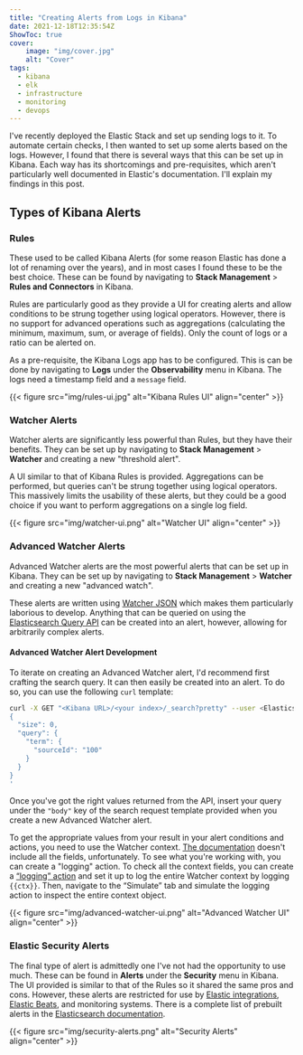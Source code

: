 ```yaml
---
title: "Creating Alerts from Logs in Kibana"
date: 2021-12-18T12:35:54Z
ShowToc: true
cover:
    image: "img/cover.jpg"
    alt: "Cover"
tags:
  - kibana
  - elk
  - infrastructure
  - monitoring
  - devops
---
```


I've recently deployed the Elastic Stack and set up sending logs to it. To automate certain checks, I then wanted to set up some alerts based on the logs. However, I found that there is several ways that this can be set up in Kibana. Each way has its shortcomings and pre-requisites, which aren't particularly well documented in Elastic's documentation. I'll explain my findings in this post.

## Types of Kibana Alerts

### Rules

These used to be called Kibana Alerts (for some reason Elastic has done a lot of renaming over the years), and in most cases I found these to be the best choice. These can be found by navigating to **Stack Management** > **Rules and Connectors** in Kibana.

Rules are particularly good as they provide a UI for creating alerts and allow conditions to be strung together using logical operators. However, there is no support for advanced operations such as aggregations (calculating the minimum, maximum, sum, or average of fields). Only the count of logs or a ratio can be alerted on.

As a pre-requisite, the Kibana Logs app has to be configured. This is can be done by navigating to **Logs** under the **Observability** menu in Kibana. The logs need a timestamp field and a `message` field.

{{< figure src="img/rules-ui.jpg" alt="Kibana Rules UI" align="center" >}}

### Watcher Alerts

Watcher alerts are significantly less powerful than Rules, but they have their benefits. They can be set up by navigating to **Stack Management** > **Watcher** and creating a new "threshold alert".

A UI similar to that of Kibana Rules is provided. Aggregations can be performed, but queries can't be strung together using logical operators. This massively limits the usability of these alerts, but they could be a good choice if you want to perform aggregations on a single log field.

{{< figure src="img/watcher-ui.png" alt="Watcher UI" align="center" >}}

### Advanced Watcher Alerts

Advanced Watcher alerts are the most powerful alerts that can be set up in Kibana. They can be set up by navigating to **Stack Management** > **Watcher** and creating a new "advanced watch".

These alerts are written using [Watcher JSON](https://www.elastic.co/guide/en/elasticsearch/reference/current/how-watcher-works.html) which makes them particularly laborious to develop. Anything that can be queried on using the [Elasticsearch Query API](https://www.elastic.co/guide/en/elasticsearch/reference/current/query-dsl-query-string-query.html) can be created into an alert, however, allowing for arbitrarily complex alerts.

#### Advanced Watcher Alert Development

To iterate on creating an Advanced Watcher alert, I'd recommend first crafting the search query. It can then easily be created into an alert. To do so, you can use the following `curl` template:

```bash
curl -X GET "<Kibana URL>/<your index>/_search?pretty" --user <Elasticsearch username>:<Elasticsearch Password> -H 'Content-Type: application/json' -d'
{
  "size": 0,
  "query": {
    "term": {
      "sourceId": "100"
    }
  }
}
'
```

Once you've got the right values returned from the API, insert your query under the `"body"` key of the search request template provided when you create a new Advanced Watcher alert.

To get the appropriate values from your result in your alert conditions and actions, you need to use the Watcher context. [The documentation](https://www.elastic.co/guide/en/elasticsearch/painless/current/painless-watcher-condition-context.html) doesn't include all the fields, unfortunately. To see what you're working with, you can create a "logging" action. To check all the context fields, you can create a [“logging” action](https://www.elastic.co/guide/en/elasticsearch/reference/current/actions-logging.html) and set it up to log the entire Watcher context by logging `{{ctx}}`. Then, navigate to the “Simulate” tab and simulate the logging action to inspect the entire context object.

{{< figure src="img/advanced-watcher-ui.png" alt="Advanced Watcher UI" align="center" >}}

### Elastic Security Alerts

The final type of alert is admittedly one I've not had the opportunity to use much. These can be found in **Alerts** under the **Security** menu in Kibana. The UI provided is similar to that of the Rules so it shared the same pros and cons. However, these alerts are restricted for use by [Elastic integrations](https://www.elastic.co/integrations/data-integrations), [Elastic Beats](https://www.elastic.co/beats/), and monitoring systems. There is a complete list of prebuilt alerts in the [Elasticsearch documentation](https://www.elastic.co/guide/en/security/current/prebuilt-rules.html).

{{< figure src="img/security-alerts.png" alt="Security Alerts" align="center" >}}
